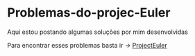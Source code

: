 # Problemas-do-projec-Euler
 Aqui estou postando algumas soluções por mim desenvolvidas


Para encontrar esses problemas basta ir *->* [ProjectEuler](https://projecteuler.net/)
